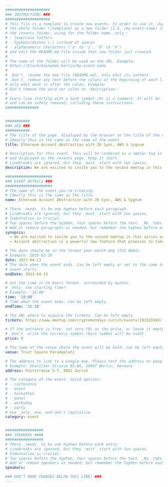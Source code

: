 ```yaml
---
####################
### INSTRUCTIONS ###
####################
# This file is a template to create new events. In order to use it, duplicate
# the whole folder (/template) as a new folder (I.E. /my-event-name) inside of
# the /events folder, using for the folder name _only_:
# - lowercase letters
# - hyphens/dashes (-) instead of spaces
# - alphanumeric characters ('a' to 'z', '0' to '9')
# and edit the README.md file inside that new folder just created.
#
# The name of the folder will be used on the URL. Example:
# https://blockchainweek.berlin/my-event-name
#
# _Don't_ rename the new file (README.md), only edit its content.
# _Don't_ remove any text before the colons at the beginning of each line,
# only edit what is after the colon. Example:
# Don't remove the word nor colon on 'description:'
#
# Every line starting with a hash symbol (#) is a comment. It will be ignored
# and can be safely removed, including these instructions.
###############


###########
### SEO ###
###########
# The title of the page, displayed by the browser on the title of the window.
# Ideally this is the same as the name of the event.
title: Ethereum Account Abstraction with ZK Sync, AWS & Sygnum

# Description for this event. This will be rendered as a <meta> tag in the HTML,
# and displayed on the /events page. Keep it short.
# Linebreaks are ignored, but they _must_ start with two spaces.
description: We are excited to invite you to the second meetup in this series on 13 April, where we will dig into zero knowledge technologies and look at account abstraction in Ethereum.

#####################
### EVENT DETAILS ###
#####################
# The name of the event you're creating.
# Ideally this is the same as the title.
name: Ethereum Account Abstraction with ZK Sync, AWS & Sygnum

# There _needs_ to be one hyphen before each paragraph.
# Linebreaks are ignored, but they _must_ start with two spaces.
# Indentation is crucial:
# Two spaces before the hyphen, four spaces before the text. _No_ tabs allowed.
# Add or remove paragraphs as needed, but remember the hyphen before each entry.
synopsis:
  - We are excited to invite you to the second meetup in this series on 13 April, where we will dig into zero knowledge technologies and look at account abstraction in Ethereum.
  - Account abstraction is a powerful new feature that promises to take Ethereum to the next level. By separating the concept of ownership from control, it allows developers to create more complex and flexible contracts while reducing gas costs and increasing security. But how exactly does it work, and what are the implications for the Ethereum ecosystem as a whole?

# The date should be in the format year-month-day (ISO 8601).
# Example: 2018-02-28
date: 2023-04-13
# The date when the event ends. Can be left empty or set to the same day the
# event starts.
endDate: 2023-04-13

# Set the time in 24 hours format, surrounded by quotes.
# _Only_ the starting time!
# Example: '18:00'
time: '18:00'
# Time when the event ends. Can be left empty.
endTime: '21:30'

# The URL where to acquire the tickets. Can be left empty.
tickets: https://www.meetup.com/cryptomondays-zurich/events/292529369/

# If the entrance is free, set zero (0) as the price, or leave it empty.
# _Don't_ write the currency symbol (Euro symbol will be used).
price: 0

# The name of the venue where the event will be held. Can be left empty.
venue: Trust Square Paradeplatz

# The address to link to a Google map. Please test the address on Google Maps.
# Example: Skalitzer Strasse 85-86, 10997 Berlin, Germany
address: Poststrasse 5-7, 8001 Zurich

# The category of the event. Valid options:
# - conference
# - event
# - hackathon
# - panel
# - workshop
# - party
# Use _only_ one, and don't capitalize.
category: event


#################
### SPEAKERS ####
#################
# There _needs_ to be one hyphen before each entry.
# Linebreaks are ignored, but they _must_ start with two spaces.
# Indentation is crucial:
# Two spaces before the hyphen, four spaces before the text. _No_ tabs allowed.
# Add or remove speakers as needed, but remember the hyphen before each entry.
speakers:

### DON'T MAKE CHANGES BELOW THIS LINE! ###
---
```


<!-- ### DON'T MAKE CHANGES BELOW THIS LINE! ### -->

<Event-Content/>
